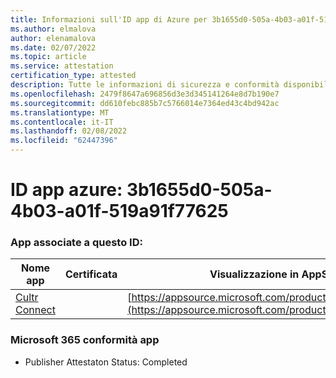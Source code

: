 ```yaml
---
title: Informazioni sull'ID app di Azure per 3b1655d0-505a-4b03-a01f-519a91f77625
ms.author: elmalova
author: elenamalova
ms.date: 02/07/2022
ms.topic: article
ms.service: attestation
certification_type: attested
description: Tutte le informazioni di sicurezza e conformità disponibili per 3b1655d0-505a-4b03-a01f-519a91f77625.
ms.openlocfilehash: 2479f8647a696856d3e3d345141264e8d7b190e7
ms.sourcegitcommit: dd610febc885b7c5766014e7364ed43c4bd942ac
ms.translationtype: MT
ms.contentlocale: it-IT
ms.lasthandoff: 02/08/2022
ms.locfileid: "62447396"
---
```

# <a name="azure-app-id-3b1655d0-505a-4b03-a01f-519a91f77625"></a>ID app azure: 3b1655d0-505a-4b03-a01f-519a91f77625


### <a name="apps-associated-with-this-id"></a>App associate a questo ID:
| **Nome app** | **Certificata** | **Visualizzazione in AppSource** |
|--------------|---------------|-----------------------|
| [Cultr Connect](https://docs.microsoft.com/microsoft-365-app-certification/forward/WA200003008) |  | [https://appsource.microsoft.com/product/office/WA200003008](https://appsource.microsoft.com/product/office/WA200003008) |

### <a name="microsoft-365-app-compliance-status"></a>Microsoft 365 conformità app
- Publisher Attestaton Status: Completed
